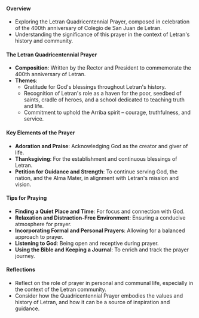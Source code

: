 #### Overview

- Exploring the Letran Quadricentennial Prayer, composed in celebration of the 400th anniversary of Colegio de San Juan de Letran.
- Understanding the significance of this prayer in the context of Letran's history and community.

#### The Letran Quadricentennial Prayer

- **Composition**: Written by the Rector and President to commemorate the 400th anniversary of Letran.
- **Themes**:
    - Gratitude for God's blessings throughout Letran's history.
    - Recognition of Letran's role as a haven for the poor, seedbed of saints, cradle of heroes, and a school dedicated to teaching truth and life.
    - Commitment to uphold the Arriba spirit – courage, truthfulness, and service.

#### Key Elements of the Prayer

- **Adoration and Praise**: Acknowledging God as the creator and giver of life.
- **Thanksgiving**: For the establishment and continuous blessings of Letran.
- **Petition for Guidance and Strength**: To continue serving God, the nation, and the Alma Mater, in alignment with Letran's mission and vision.

#### Tips for Praying

- **Finding a Quiet Place and Time**: For focus and connection with God.
- **Relaxation and Distraction-Free Environment**: Ensuring a conducive atmosphere for prayer.
- **Incorporating Formal and Personal Prayers**: Allowing for a balanced approach to prayer.
- **Listening to God**: Being open and receptive during prayer.
- **Using the Bible and Keeping a Journal**: To enrich and track the prayer journey.

#### Reflections

- Reflect on the role of prayer in personal and communal life, especially in the context of the Letran community.
- Consider how the Quadricentennial Prayer embodies the values and history of Letran, and how it can be a source of inspiration and guidance.